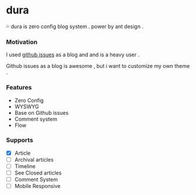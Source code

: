 # dura

💦 dura is zero config blog system . power by ant design .

### Motivation

I used [github issues](https://github.com/Nbsaw/notes/issues) as a blog and and is a heavy user . 

Github issues as a blog is awesome , but i want to customize my own theme .

### Features

- Zero Config
- WYSWYG
- Base on Github issues
- Comment system
- Flow

### Supports

- [X] Article
- [ ] Archival articles
- [ ] Timeline
- [ ] See Closed articles
- [ ] Comment System
- [ ] Mobile Responsive
